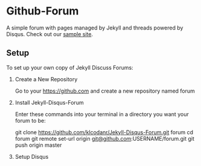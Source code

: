 Github-Forum
============

A simple forum with pages managed by Jekyll and threads powered by Disqus.  Check out our [sample site](http://klcodanr.github.io/Jekyll-Disqus-Forum/).

## Setup

To set up your own copy of Jekyll Discuss Forums:

1. Create a New Repository

   Go to your https://github.com and create a new repository named forum

2. Install Jekyll-Disqus-Forum

    Enter these commands into your terminal in a directory you want your forum to be:

    git clone https://github.com/klcodanr/Jekyll-Disqus-Forum.git forum
    cd forum
    git remote set-url origin git@github.com:USERNAME/forum.git
    git push origin master

3. Setup Disqus

